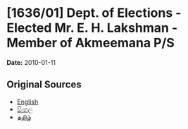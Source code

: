 # [1636/01] Dept. of Elections - Elected Mr. E. H. Lakshman - Member of Akmeemana P/S

**Date:** 2010-01-11

## Original Sources

- [English](https://documents.gov.lk/view/extra-gazettes/2010/1/1636-01_E.pdf)
- [සිංහල](https://documents.gov.lk/view/extra-gazettes/2010/1/1636-01_S.pdf)
- [தமிழ்](https://documents.gov.lk/view/extra-gazettes/2010/1/1636-01_T.pdf)
